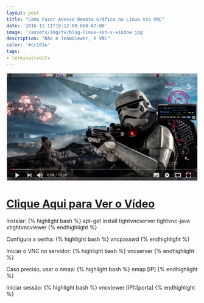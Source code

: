 ```yaml
---
layout: post
title: "Como Fazer Acesso Remoto Gráfico no Linux via VNC"
date: '2016-11-11T18:12:00.000-07:00'
image: '/assets/img/tv/blog-linux-ssh-x-window.jpg'
description: "Não é TeamViewer, é VNC"
color: '#cc181e'
tags:
- terminalroottv
---
```


![Blog Linux NFS](/assets/img/tv/blog-linux-ssh-x-window.jpg)


# [Clique Aqui para Ver o Vídeo](https://www.youtube.com/watch?v=wI7ek1ZHUxQ)


Instalar:
{% highlight bash %}
apt-get install tightvncserver tightvnc-java xtightvncviewer
{% endhighlight %}

Configura a senha:
{% highlight bash %}
vncpasswd
{% endhighlight %}

Iniciar o VNC no servidor:
{% highlight bash %}
vncserver
{% endhighlight %}

Caso preciso, usar o nmap:
{% highlight bash %}
nmap [IP]
{% endhighlight %}

Iniciar sessão:
{% highlight bash %}
vncviewer [IP]:[porta]
{% endhighlight %}

<script async src="https://pagead2.googlesyndication.com/pagead/js/adsbygoogle.js"></script>

<!-- Informat -->
<ins class="adsbygoogle"
 style="display:block"
 data-ad-client="ca-pub-2838251107855362"
 data-ad-slot="2327980059"
 data-ad-format="auto"
 data-full-width-responsive="true"></ins>

<script>
(adsbygoogle = window.adsbygoogle || []).push({});
</script>



